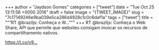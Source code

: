 
+++
author = "Jaydson Gomes"
categories = ["tweet"]
date = "Tue Oct 25 13:11:56 +0000 2016"
draft = false
image = "{TWEET_IMAGE}"
slug = "7c17149246e9ba039e5ca286d4928c1c0c6daf1a"
tags = ["tweet"]
title = """RT @braziljs: Conheça o W..."""
+++
RT @braziljs: Conheça o Web Share, API que permite que websites consigam invocar os recursos de compartilhamento nativos. 

https://t.co/v9…
